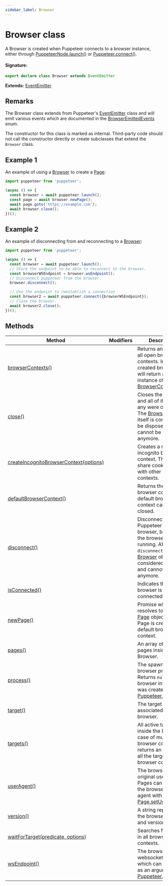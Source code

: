 ```yaml
---
sidebar_label: Browser
---
```


# Browser class

A Browser is created when Puppeteer connects to a browser instance, either through [PuppeteerNode.launch()](./puppeteer.puppeteernode.launch.md) or [Puppeteer.connect()](./puppeteer.puppeteer.connect.md).

#### Signature:

```typescript
export declare class Browser extends EventEmitter
```

**Extends:** [EventEmitter](./puppeteer.eventemitter.md)

## Remarks

The Browser class extends from Puppeteer's [EventEmitter](./puppeteer.eventemitter.md) class and will emit various events which are documented in the [BrowserEmittedEvents](./puppeteer.browseremittedevents.md) enum.

The constructor for this class is marked as internal. Third-party code should not call the constructor directly or create subclasses that extend the `Browser` class.

## Example 1

An example of using a [Browser](./puppeteer.browser.md) to create a [Page](./puppeteer.page.md):

```ts
import puppeteer from 'puppeteer';

(async () => {
  const browser = await puppeteer.launch();
  const page = await browser.newPage();
  await page.goto('https://example.com');
  await browser.close();
})();
```

## Example 2

An example of disconnecting from and reconnecting to a [Browser](./puppeteer.browser.md):

```ts
import puppeteer from 'puppeteer';

(async () => {
  const browser = await puppeteer.launch();
  // Store the endpoint to be able to reconnect to the browser.
  const browserWSEndpoint = browser.wsEndpoint();
  // Disconnect puppeteer from the browser.
  browser.disconnect();

  // Use the endpoint to reestablish a connection
  const browser2 = await puppeteer.connect({browserWSEndpoint});
  // Close the browser.
  await browser2.close();
})();
```

## Methods

| Method                                                                                         | Modifiers | Description                                                                                                                                                                                                            |
| ---------------------------------------------------------------------------------------------- | --------- | ---------------------------------------------------------------------------------------------------------------------------------------------------------------------------------------------------------------------- |
| [browserContexts()](./puppeteer.browser.browsercontexts.md)                                    |           | Returns an array of all open browser contexts. In a newly created browser, this will return a single instance of [BrowserContext](./puppeteer.browsercontext.md).                                                      |
| [close()](./puppeteer.browser.close.md)                                                        |           | Closes the browser and all of its pages (if any were opened). The [Browser](./puppeteer.browser.md) object itself is considered to be disposed and cannot be used anymore.                                             |
| [createIncognitoBrowserContext(options)](./puppeteer.browser.createincognitobrowsercontext.md) |           | Creates a new incognito browser context. This won't share cookies/cache with other browser contexts.                                                                                                                   |
| [defaultBrowserContext()](./puppeteer.browser.defaultbrowsercontext.md)                        |           | Returns the default browser context. The default browser context cannot be closed.                                                                                                                                     |
| [disconnect()](./puppeteer.browser.disconnect.md)                                              |           | Disconnects Puppeteer from the browser, but leaves the browser process running. After calling <code>disconnect</code>, the [Browser](./puppeteer.browser.md) object is considered disposed and cannot be used anymore. |
| [isConnected()](./puppeteer.browser.isconnected.md)                                            |           | Indicates that the browser is connected.                                                                                                                                                                               |
| [newPage()](./puppeteer.browser.newpage.md)                                                    |           | Promise which resolves to a new [Page](./puppeteer.page.md) object. The Page is created in a default browser context.                                                                                                  |
| [pages()](./puppeteer.browser.pages.md)                                                        |           | An array of all open pages inside the Browser.                                                                                                                                                                         |
| [process()](./puppeteer.browser.process.md)                                                    |           | The spawned browser process. Returns <code>null</code> if the browser instance was created with [Puppeteer.connect()](./puppeteer.puppeteer.connect.md).                                                               |
| [target()](./puppeteer.browser.target.md)                                                      |           | The target associated with the browser.                                                                                                                                                                                |
| [targets()](./puppeteer.browser.targets.md)                                                    |           | All active targets inside the Browser. In case of multiple browser contexts, returns an array with all the targets in all browser contexts.                                                                            |
| [userAgent()](./puppeteer.browser.useragent.md)                                                |           | The browser's original user agent. Pages can override the browser user agent with [Page.setUserAgent()](./puppeteer.page.setuseragent.md).                                                                             |
| [version()](./puppeteer.browser.version.md)                                                    |           | A string representing the browser name and version.                                                                                                                                                                    |
| [waitForTarget(predicate, options)](./puppeteer.browser.waitfortarget.md)                      |           | Searches for a target in all browser contexts.                                                                                                                                                                         |
| [wsEndpoint()](./puppeteer.browser.wsendpoint.md)                                              |           | The browser websocket endpoint which can be used as an argument to [Puppeteer.connect()](./puppeteer.puppeteer.connect.md).                                                                                            |
